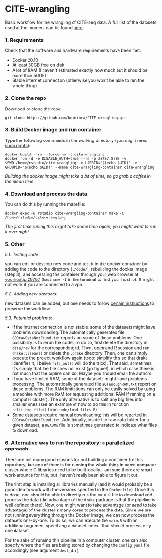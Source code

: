 # CITE-wrangling

Basic workflow for the wrangling of CITE-seq data. A full list of the datasets used at the moment can be found [here](data/list-of-papers.csv).

### 1. Requirements

Check that the software and hardware requirements have been met.
* Docker 20.10
* At least 30GB free on disk
* A lot of RAM (I haven't estimated exactly how much but it should be more than 50GB)
* Stable internet connection (otherwise you won't be able to run the whole thing)

### 2. Clone the repo

Download or clone the repo: 
```
git clone https://github.com/bernibra/CITE-wrangling.git
```

### 3. Build Docker image and run container

Type the following commands in the working directory (you might need [sudo rights](https://docs.docker.com/engine/install/linux-postinstall/)):
```
docker build --rm --force-rm -t cite-wrangling .
docker run -d -e DISABLE_AUTH=true --rm -p 28787:8787 -v $PWD:/home/rstudio/cite-wrangling -e USERID="$(echo $UID)" -e GROUPID="$(echo $GID)" --name cite-wrangling-container cite-wrangling
```
_Building the docker image might take a bit of time, so go grab a coffee in the mean time_

### 4. Download and process the data

You can do this by running the makefile:
```
docker exec -u rstudio cite-wrangling-container make -C /home/rstudio/cite-wrangling
```
_The first time runing this might take some time again, you might want to run it over night_

### 5. Other
_5.1. Testing code_: 

you can edit or develop new code and test it in the docker container by adding the code to the directory (`./code/`), rebuilding the docker image (step 3), and accessing the container through your web browser at <yourhostip:28787> (`hostname -I` in the terminal to find your host ip). It might not work if you are connected to a vpn.

_5.2. Adding new datasets_:

new datasets can be added, but one needs to follow [certain instructions](data/README.md) to preserve the workflow.

_5.3. Potential problems_:
- if the internet connection is not stable, some of the datasets might have problems downloading. The automatically generated file `GEOrawDataNotFound.txt` reports on some of these problems. One possibility is to rerun the code. To do so, first delete the directory in `data/raw` for the corresponding id. Then, open and R session and run `drake::clean()` or delete the `.drake` directory. Then, one can simply execute the project workflow again (todo: simplify this so that drake identifies it; I belive `file_out()` will do the trick). That said, sometimes it's simply that the file does not exist (go figure!), in which case there is not much that the pipline can do. Maybe you should email the authors.
- if you have limited RAM, some of the datasets might have problems processing. The automatically generated file `NOTenoughRAM.txt` report on these problems. The RAM limitations can only be easily solved by using a machine with more RAM (or requesting additional RAM if running on a computer cluster). The only alternative is to split any big files into smaller ones (see an example of how to do this in function `split_big_file()` from `code/load_files.R`)
- Some datasets require manual downloading; this will be reported in `GEOrawDataNotFound.txt`. Additionally, inside the raw data folder for a given dataset, a `README` file is sometimes generated to indicate what files to download.

### 6. Alternative way to run the repository: a parallelized approach

There are not many good reasons for not building a container for this repository, but one of them is for running the whole thing in some computer cluster where C libraries need to be built locally. I am sure there are smart work-arounds for this, but I haven't really been able to figure it out.

The first step is installing all libraries manually (and it would probably be a good idea to work with the versions specified in the `Dockerfile`). Once this is done, one should be able to directly run the `main.R` file to download and process the data (the advantage of the `drake` package is that the pipeline is well defined there). Now, one might want to take advantage (or _need_ to take advantage) of the cluster's many cores to process the data. Since we are not running everything through the Docker image, we can now process the datasets one-by-one. To do so, we can execute the `main.R` with an additional argument specifying a dataset index. That should process only one dataset. 

For the sake of running this pipeline in a computer cluster, one can also specify where the files are being stored by changing the `config.yaml` file accordingly (see argument `dest_dir`)
